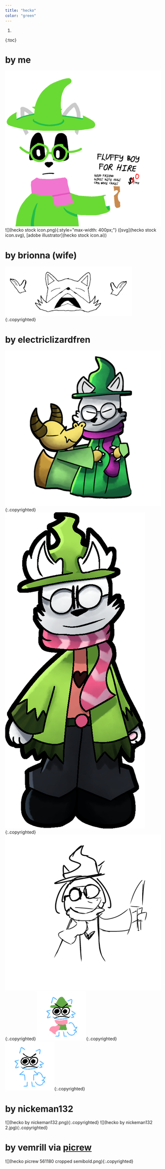 ```yaml
---
title: "hecko"
color: "green"
---
```


1. 
{:toc}

# by me
![](IMG_20191003_121300_7.png)
![](hecko stock icon.png){:style="max-width: 400px;"}
([svg](hecko stock icon.svg), [adobe illustrator](hecko stock icon.ai))

# by brionna (wife)
![](fox_despair.png){:.copyrighted}

# by electriclizardfren
![](Untitled1158_20190725090403.png){:.copyrighted}
![](Untitled96_20190915093604_cropped.png){:.copyrighted}
![](Untitled915_20190615050825.png){:.copyrighted}
![](Untitled1058_20220629152323.png){:.copyrighted}
![](Untitled1058_20220629152855.png){:.copyrighted}

# by nickeman132
![](hecko by nickeman132.png){:.copyrighted}
![](hecko by nickeman132 2.jpg){:.copyrighted}

# by vemrill via [picrew](https://picrew.me/image_maker/561180/)
![](hecko picrew 561180 cropped semibold.png){:.copyrighted}
